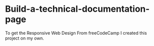 # Build-a-technical-documentation-page
To get the Responsive Web Design From freeCodeCamp I created this project on my own.
